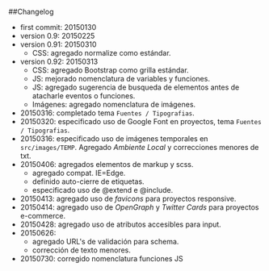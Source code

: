 ##Changelog
- first commit: 20150130
- version 0.9: 20150225
- version 0.91: 20150310
	- CSS: agregado normalize como estándar.
- version 0.92: 20150313
	- 	CSS: agregado Bootstrap como grilla estándar.
	-  JS: mejorado nomenclatura de variables y funciones.
	-  JS: agregado sugerencia de busqueda de elementos antes de atacharle eventos o funciones.
	-  Imágenes: agregado nomenclatura de imágenes.
- 20150316: completado tema `Fuentes / Tipografias`.
- 20150320: especificado uso de Google Font en proyectos, tema `Fuentes / Tipografias`.
- 20150316: especificado uso de imágenes temporales en `src/images/TEMP`. Agregado *Ambiente Local* y correcciones menores de txt.
- 20150406: agregados elementos de markup y scss.
	- agregado compat. IE=Edge.
	- definido auto-cierre de etiquetas.
	- especificado uso de @extend e @include.
- 20150413: agregado uso de *favicons* para proyectos responsive.
- 20150414: agregado uso de *OpenGraph* y *Twitter Cards* para proyectos e-commerce.
- 20150428: agregado uso de atributos accesibles para input.
- 20150626: 
	- agregado URL's de validación para schema.
	- corrección de texto menores. 
- 20150730: corregido nomenclatura funciones JS